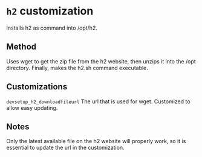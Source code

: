 `h2` customization
==================
Installs h2 as command into /opt/h2.

## Method
Uses wget to get the zip file from the h2 website, then unzips it into the /opt directory.  Finally, makes the h2.sh command executable.

## Customizations
`devsetup_h2_downloadfileurl` The url that is used for wget.  Customized to allow easy updating.

## Notes
Only the latest available file on the h2 website will properly work, so it is essential to update the url in the customization.
